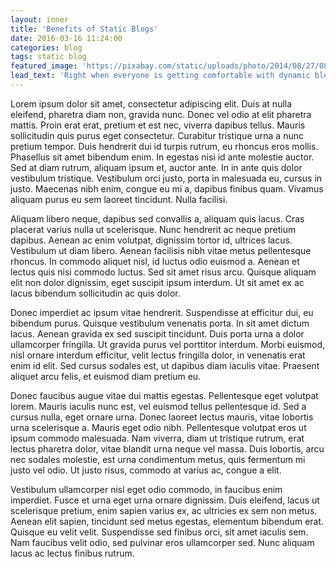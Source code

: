 ```yaml
---
layout: inner
title: 'Benefits of Static Blogs'
date: 2016-03-16 11:24:00
categories: blog 
tags: static blog 
featured_image: 'https://pixabay.com/static/uploads/photo/2014/08/27/08/11/blogging-428955_960_720.jpg'
lead_text: 'Right when everyone is getting comfortable with dynamic blogs, is the future trend heading towards dynamic..static...content?'
---
```


Lorem ipsum dolor sit amet, consectetur adipiscing elit. Duis at nulla eleifend, pharetra diam non, gravida nunc. Donec vel odio at elit pharetra mattis. Proin erat erat, pretium et est nec, viverra dapibus tellus. Mauris sollicitudin quis purus eget consectetur. Curabitur tristique urna a nunc pretium tempor. Duis hendrerit dui id turpis rutrum, eu rhoncus eros mollis. Phasellus sit amet bibendum enim. In egestas nisi id ante molestie auctor. Sed at diam rutrum, aliquam ipsum et, auctor ante. In in ante quis dolor vestibulum tristique. Vestibulum orci justo, porta in malesuada eu, cursus in justo. Maecenas nibh enim, congue eu mi a, dapibus finibus quam. Vivamus aliquam purus eu sem laoreet tincidunt. Nulla facilisi.

Aliquam libero neque, dapibus sed convallis a, aliquam quis lacus. Cras placerat varius nulla ut scelerisque. Nunc hendrerit ac neque pretium dapibus. Aenean ac enim volutpat, dignissim tortor id, ultrices lacus. Vestibulum ut diam libero. Aenean facilisis nibh vitae metus pellentesque rhoncus. In commodo aliquet nisl, id luctus odio euismod a. Aenean et lectus quis nisi commodo luctus. Sed sit amet risus arcu. Quisque aliquam elit non dolor dignissim, eget suscipit ipsum interdum. Ut sit amet ex ac lacus bibendum sollicitudin ac quis dolor.

Donec imperdiet ac ipsum vitae hendrerit. Suspendisse at efficitur dui, eu bibendum purus. Quisque vestibulum venenatis porta. In sit amet dictum lacus. Aenean gravida ex sed suscipit tincidunt. Duis porta urna a dolor ullamcorper fringilla. Ut gravida purus vel porttitor interdum. Morbi euismod, nisl ornare interdum efficitur, velit lectus fringilla dolor, in venenatis erat enim id elit. Sed cursus sodales est, ut dapibus diam iaculis vitae. Praesent aliquet arcu felis, et euismod diam pretium eu.

Donec faucibus augue vitae dui mattis egestas. Pellentesque eget volutpat lorem. Mauris iaculis nunc est, vel euismod tellus pellentesque id. Sed a cursus nulla, eget ornare urna. Donec laoreet lectus mauris, vitae lobortis urna scelerisque a. Mauris eget odio nibh. Pellentesque volutpat eros ut ipsum commodo malesuada. Nam viverra, diam ut tristique rutrum, erat lectus pharetra dolor, vitae blandit urna neque vel massa. Duis lobortis, arcu nec sodales molestie, est urna condimentum metus, quis fermentum mi justo vel odio. Ut justo risus, commodo at varius ac, congue a elit.

Vestibulum ullamcorper nisl eget odio commodo, in faucibus enim imperdiet. Fusce et urna eget urna ornare dignissim. Duis eleifend, lacus ut scelerisque pretium, enim sapien varius ex, ac ultricies ex sem non metus. Aenean elit sapien, tincidunt sed metus egestas, elementum bibendum erat. Quisque eu velit velit. Suspendisse sed finibus orci, sit amet iaculis sem. Nam faucibus velit odio, sed pulvinar eros ullamcorper sed. Nunc aliquam lacus ac lectus finibus rutrum.